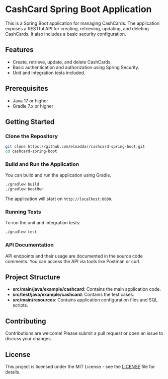 # CashCard Spring Boot Application

This is a Spring Boot application for managing CashCards. The application exposes a RESTful API for creating, retrieving, updating, and deleting CashCards. It also includes a basic security configuration.

## Features

- Create, retrieve, update, and delete CashCards.
- Basic authentication and authorization using Spring Security.
- Unit and integration tests included.

## Prerequisites

- Java 17 or higher
- Gradle 7.x or higher

## Getting Started

### Clone the Repository

```bash
git clone https://github.com/elnaddar/cashcard-spring-boot.git
cd cashcard-spring-boot
```

### Build and Run the Application

You can build and run the application using Gradle.

```bash
./gradlew build
./gradlew bootRun
```

The application will start on `http://localhost:8080`.

### Running Tests

To run the unit and integration tests:

```bash
./gradlew test
```

### API Documentation

API endpoints and their usage are documented in the source code comments. You can access the API via tools like Postman or curl.

## Project Structure

- **src/main/java/example/cashcard**: Contains the main application code.
- **src/test/java/example/cashcard**: Contains the test cases.
- **src/main/resources**: Contains application configuration files and SQL scripts.

## Contributing

Contributions are welcome! Please submit a pull request or open an issue to discuss your changes.

## License

This project is licensed under the MIT License - see the [LICENSE](LICENSE) file for details.
